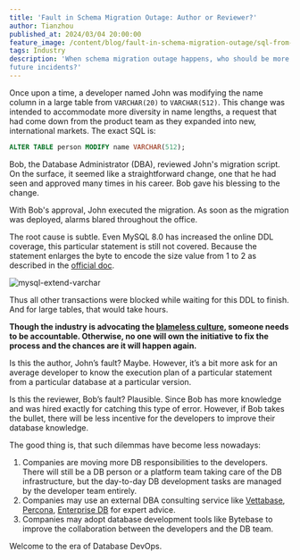 ```yaml
---
title: 'Fault in Schema Migration Outage: Author or Reviewer?'
author: Tianzhou
published_at: 2024/03/04 20:00:00
feature_image: /content/blog/fault-in-schema-migration-outage/sql-from-dev-to-dba.webp
tags: Industry
description: 'When schema migration outage happens, who should be more responsible in order to prevent
future incidents?'
---
```


Once upon a time, a developer named John was modifying the name column in a large table from `VARCHAR(20)` to `VARCHAR(512)`. This change was intended to accommodate more diversity in name lengths, a request that had come down from the product team as they expanded into new, international markets. The exact SQL is:

```sql
ALTER TABLE person MODIFY name VARCHAR(512);
```

Bob, the Database Administrator (DBA), reviewed John's migration script. On the surface, it seemed like a straightforward change, one that he had seen and approved many times in his career. Bob gave his blessing to the change.

With Bob's approval, John executed the migration. As soon as the migration was deployed, alarms blared throughout the office.

The root cause is subtle. Even MySQL 8.0 has increased the online DDL coverage, this particular statement is still not covered. Because the statement enlarges the byte to encode the size value from 1 to 2 as described in the [official doc](https://dev.mysql.com/doc/refman/8.0/en/innodb-online-ddl-operations.html).

![mysql-extend-varchar](/content/blog/fault-in-schema-migration-outage/mysql-extend-varchar.webp)

Thus all other transactions were blocked while waiting for this DDL to finish. And for large tables, that would take hours.

**Though the industry is advocating the [blameless culture](https://sre.google/sre-book/postmortem-culture/), someone needs to be accountable. Otherwise, no one will own the initiative to fix the process and the chances are it will happen again.**

Is this the author, John’s fault? Maybe. However, it’s a bit more ask for an average developer to know the execution plan of a particular statement from a particular database at a particular version.

Is this the reviewer, Bob’s fault? Plausible. Since Bob has more knowledge and was hired exactly for catching this type of error. However, if Bob takes the bullet, there will be less incentive for the developers to improve their database knowledge.

The good thing is, that such dilemmas have become less nowadays:

1. Companies are moving more DB responsibilities to the developers. There will still be a DB person or a platform team taking care of the DB infrastructure, but the day-to-day DB development tasks are managed by the developer team entirely.
1. Companies may use an external DBA consulting service like [Vettabase](https://vettabase.com/), [Percona](https://www.percona.com/), [Enterprise DB](https://www.enterprisedb.com/) for expert advice.
1. Companies may adopt database development tools like Bytebase to improve the collaboration between the developers and the DB team.

Welcome to the era of Database DevOps.
